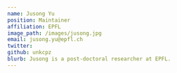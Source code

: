 ```yaml
---
name: Jusong Yu
position: Maintainer
affiliation: EPFL
image_path: /images/jusong.jpg
email: jusong.yu@epfl.ch
twitter:
github: unkcpz
blurb: Jusong is a post-doctoral researcher at EPFL.
---
```

